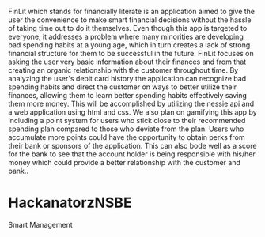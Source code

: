 FinLit which stands for financially literate is an application aimed to give the user the convenience to make smart financial decisions without the hassle of taking time out to do it themselves. Even though this app is targeted to everyone, it addresses a problem where many minorities are developing bad spending habits at a young age, which in turn creates a lack of strong financial structure for them to be successful in the future. FinLit focuses on asking the user very basic information about their finances and from that creating an organic relationship with the customer throughout time. By analyzing the user's debit card history the application can recognize bad spending habits and direct the customer on ways to better utilize their finances, allowing them to learn better spending habits effectively saving them more money. This will be accomplished by utilizing the nessie api and a web application using html and css. We also plan on gamifying this app by including a point system for users who stick close to their recommended spending plan compared to those who deviate from the plan. Users who accumulate more points could have the opportunity to obtain perks from their bank or sponsors of the application. This can also bode well as a score for the bank to see that the account holder is being responsible with his/her money which could provide a better relationship with the customer and bank..
# HackanatorzNSBE
Smart Management
